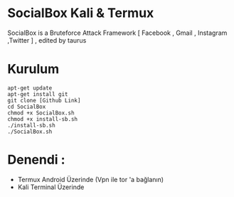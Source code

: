 # SocialBox Kali & Termux
SocialBox is a Bruteforce Attack Framework [ Facebook , Gmail , Instagram ,Twitter ] , edited by taurus
# Kurulum
```
apt-get update
apt-get install git
git clone [Github Link]
cd SocialBox
chmod +x SocialBox.sh
chmod +x install-sb.sh
./install-sb.sh
./SocialBox.sh
```
# Denendi :
* Termux Android Üzerinde (Vpn ile tor 'a  bağlanın)
* Kali Terminal Üzerinde
